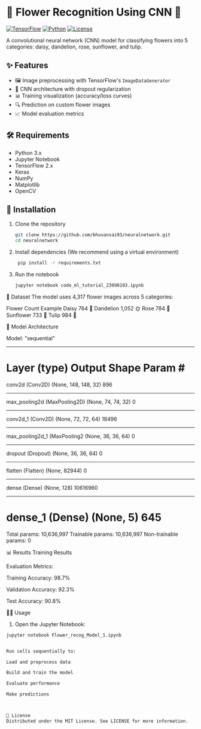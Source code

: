 # 🌸 Flower Recognition Using CNN 🌼

[![TensorFlow](https://img.shields.io/badge/TensorFlow-2.x-orange)](https://www.tensorflow.org/)
[![Python](https://img.shields.io/badge/Python-3.x-blue)](https://www.python.org/)
[![License](https://img.shields.io/badge/License-MIT-green)](LICENSE)

A convolutional neural network (CNN) model for classifying flowers into 5 categories: daisy, dandelion, rose, sunflower, and tulip.


## ✨ Features

- 🖼️ Image preprocessing with TensorFlow's `ImageDataGenerator`
- 🧠 CNN architecture with dropout regularization
- 📊 Training visualization (accuracy/loss curves)
- 🔍 Prediction on custom flower images
- 📈 Model evaluation metrics

## 🛠️ Requirements

- Python 3.x
- Jupyter Notebook
- TensorFlow 2.x
- Keras
- NumPy
- Matplotlib
- OpenCV

## 🚀 Installation

1. Clone the repository  
   ```bash
   git clone https://github.com/bhuvansai93/neuralnetwork.git
   cd neuralnetwork

2. Install dependencies
  (We recommend using a virtual environment)
   ```bash
    pip install -r requirements.txt
3. Run the notebook
    ```bash
    jupyter notebook code_ml_tutorial_23098103.ipynb


📁 Dataset
The model uses 4,317 flower images across 5 categories:

Flower	Count	Example
Daisy	764	🌼
Dandelion	1,052	🌞
Rose	784	🌹
Sunflower	733	🌻
Tulip	984	🌷


🧮 Model Architecture

Model: "sequential"
_________________________________________________________________
Layer (type)                 Output Shape              Param #   
=================================================================
conv2d (Conv2D)              (None, 148, 148, 32)      896       
_________________________________________________________________
max_pooling2d (MaxPooling2D) (None, 74, 74, 32)        0         
_________________________________________________________________
conv2d_1 (Conv2D)            (None, 72, 72, 64)        18496     
_________________________________________________________________
max_pooling2d_1 (MaxPooling2 (None, 36, 36, 64)        0         
_________________________________________________________________
dropout (Dropout)            (None, 36, 36, 64)        0         
_________________________________________________________________
flatten (Flatten)            (None, 82944)             0         
_________________________________________________________________
dense (Dense)                (None, 128)               10616960  
_________________________________________________________________
dense_1 (Dense)              (None, 5)                 645       
=================================================================
Total params: 10,636,997
Trainable params: 10,636,997
Non-trainable params: 0



📊 Results
Training Results

Evaluation Metrics:

Training Accuracy: 98.7%

Validation Accuracy: 92.3%

Test Accuracy: 90.8%



🏃‍♂️ Usage
1. Open the Jupyter Notebook:
```bash
jupyter notebook Flower_recog_Model_1.ipynb


Run cells sequentially to:

Load and preprocess data

Build and train the model

Evaluate performance

Make predictions



📜 License
Distributed under the MIT License. See LICENSE for more information.

